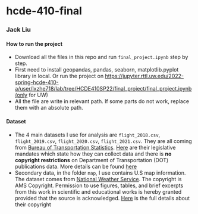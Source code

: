 # hcde-410-final
### Jack Liu

#### How to run the project
- Download all the files in this repo and run `final_project.ipynb` step by step.
- First need to install geopandas, pandas, seaborn, matplotlib.pyplot library in local. Or run the project on https://jupyter.rttl.uw.edu/2022-spring-hcde-410-a/user/lxzhe718/lab/tree/HCDE410SP22/final_project/final_project.ipynb(only for UW)
- All the file are write in relevant path. If some parts do not work, replace them with an absolute path.


#### Dataset
- The 4 main datasets I use for analysis are `flight_2018.csv`, `flight_2019.csv`, `flight_2020.csv`, `flight_2021.csv`. They are all coming from [Bureau of Transportation Statistics](https://www.transtats.bts.gov/DL_SelectFields.aspx?gnoyr_VQ=GED&QO_fu146_anzr=Nv4%20Pn44vr45). [Here](https://www.bts.gov/learn-about-bts-and-our-work/about-bts/legislative-mandates) are their legislative mandates which state how they can collect data and there is **no copyright restrictions** on Department of Transportation (DOT) publications data. More details can be found [here](https://transportation.libanswers.com/faq/156950)
- Secondary data, in the folder `map`, I use contains U.S map information. The dataset comes from [National  Weather Service](https://www.weather.gov/gis/USStates). The copyright is AMS Copyright. Permission to use figures, tables, and brief excerpts from this work in scientific and educational works is hereby granted provided that the source is acknowledged. [Here](https://www.weather.gov/mlb/ams_copyright_notice) is the full details  about their copyright